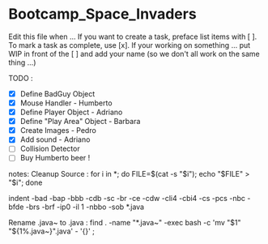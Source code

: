 # Bootcamp_Space_Invaders

Edit this file when ...
If you want to create a task, preface list items with [ ].
To mark a task as complete, use [x].
If your working on something ... put WIP in front of the [ ] and add your name (so we don't all work on the same thing ...)

TODO : 

- [X] Define BadGuy Object
- [X] Mouse Handler - Humberto
- [X] Define Player Object - Adriano
- [X] Define "Play Area" Object - Barbara
- [X] Create Images - Pedro
- [X] Add sound - Adriano
- [ ] Collision Detector
- [ ] Buy Humberto beer !

notes: 
Cleanup Source :
for i in *; do FILE=$(cat -s "$i"); echo "$FILE" > "$i"; done

indent -bad -bap -bbb -cdb -sc -br -ce -cdw -cli4 -cbi4 -cs -pcs -nbc -bfde -brs -brf -ip0 -il 1 -nbbo -sob *.java

Rename .java~ to .java : 
find . -name "*.java~" -exec bash -c 'mv "$1" "${1%.java~}".java' - '{}' \;
